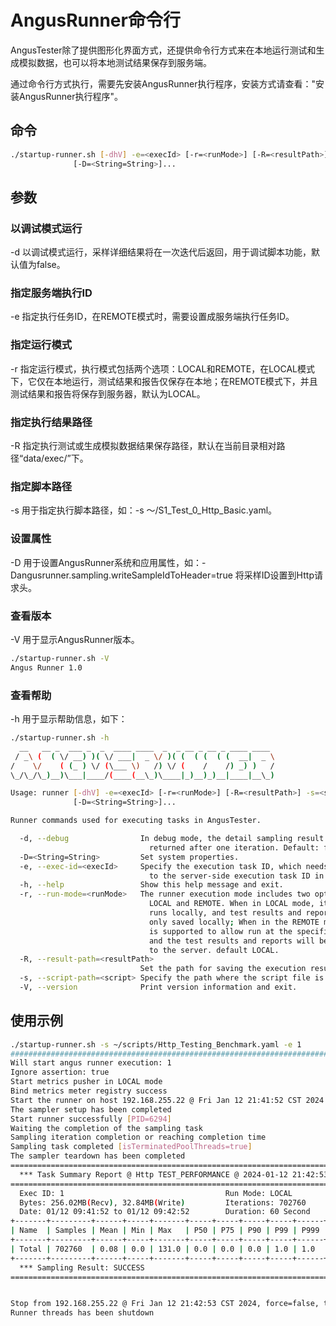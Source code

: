 # AngusRunner命令行

AngusTester除了提供图形化界面方式，还提供命令行方式来在本地运行测试和生成模拟数据，也可以将本地测试结果保存到服务端。

通过命令行方式执行，需要先安装AngusRunner执行程序，安装方式请查看："安装AngusRunner执行程序"。

## 命令

```bash
./startup-runner.sh [-dhV] -e=<execId> [-r=<runMode>] [-R=<resultPath>] -s=<script>
              [-D=<String=String>]...
```

## 参数

### 以调试模式运行

-d 以调试模式运行，采样详细结果将在一次迭代后返回，用于调试脚本功能，默认值为false。 

### 指定服务端执行ID

-e 指定执行任务ID，在REMOTE模式时，需要设置成服务端执行任务ID。

### 指定运行模式

-r 指定运行模式，执行模式包括两个选项：LOCAL和REMOTE，在LOCAL模式下，它仅在本地运行，测试结果和报告仅保存在本地；在REMOTE模式下，并且测试结果和报告将保存到服务器，默认为LOCAL。 

### 指定执行结果路径

-R 指定执行测试或生成模拟数据结果保存路径，默认在当前目录相对路径“data/exec/”下。

### 指定脚本路径

-s 用于指定执行脚本路径，如：-s ～/S1_Test_0_Http_Basic.yaml。

### 设置属性

-D 用于设置AngusRunner系统和应用属性，如：-Dangusrunner.sampling.writeSampleIdToHeader=true 将采样ID设置到Http请求头。 

### 查看版本

-V 用于显示AngusRunner版本。

```bash
./startup-runner.sh -V
Angus Runner 1.0
```

### 查看帮助

-h 用于显示帮助信息，如下：
 
```bash
./startup-runner.sh -h
  __   __ _  ___ _  _  ____ ____  _  _ __ _ __ _ ____ ____
 / _\ (  ( \/ __) )( \/ ___|  _ \/ )( (  ( (  ( (  __|  _ \
/    \/    ( (_ ) \/ (\___ \)   /) \/ (    /    /) _) )   /
\_/\_/\_)__)\___|____/(____(__\_)\____|_)__)_)__|____|__\_)

Usage: runner [-dhV] -e=<execId> [-r=<runMode>] [-R=<resultPath>] -s=<script>
              [-D=<String=String>]...

Runner commands used for executing tasks in AngusTester.

  -d, --debug                In debug mode, the detail sampling result will be
                               returned after one iteration. Default: false
  -D=<String=String>         Set system properties.
  -e, --exec-id=<execId>     Specify the execution task ID, which needs to be set
                               to the server-side execution task ID in the REMOTE mode.
  -h, --help                 Show this help message and exit.
  -r, --run-mode=<runMode>   The runner execution mode includes two options:
                               LOCAL and REMOTE. When in LOCAL mode, it only
                               runs locally, and test results and reports are
                               only saved locally; When in the REMOTE mode, it
                               is supported to allow run at the specified node,
                               and the test results and reports will be saved
                               to the server. default LOCAL.
  -R, --result-path=<resultPath>
                             Set the path for saving the execution results.
  -s, --script-path=<script> Specify the path where the script file is located.
  -V, --version              Print version information and exit.
```

## 使用示例

```bash
./startup-runner.sh -s ~/scripts/Http_Testing_Benchmark.yaml -e 1
##########################################################################################################
Will start angus runner execution: 1
Ignore assertion: true
Start metrics pusher in LOCAL mode
Bind metrics meter registry success
Start the runner on host 192.168.255.22 @ Fri Jan 12 21:41:52 CST 2024
The sampler setup has been completed
Start runner successfully [PID=6294]
Waiting the completion of the sampling task
Sampling iteration completion or reaching completion time
Sampling task completed [isTerminatedPoolThreads=true]
The sampler teardown has been completed
===========================================================================================================================
  *** Task Summary Report @ Http TEST_PERFORMANCE @ 2024-01-12 21:42:53 ***
===========================================================================================================================
  Exec ID: 1                                    Run Mode: LOCAL                    Memory: 123.76MBM(Used), 9.11GBM(Free)
  Bytes: 256.02MB(Recv), 32.84MB(Write)         Iterations: 702760                 Cpu: 55.60%(Proc), 266.99%(Sys)
  Date: 01/12 09:41:52 to 01/12 09:42:52        Duration: 60 Second                Threads: 0/1  terminated
+-------+---------+------+-----+-------+-----+-----+-----+-----+------+--------+----------+--------+--------+--------+----------+
| Name  | Samples | Mean | Min | Max   | P50 | P75 | P90 | P99 | P999 | Trans  | Trans/s  | Errors | Error% | Recv/s | Write/s  |
+-------+---------+------+-----+-------+-----+-----+-----+-----+------+--------+----------+--------+--------+--------+----------+
| Total | 702760  | 0.08 | 0.0 | 131.0 | 0.0 | 0.0 | 0.0 | 1.0 | 1.0  | 702760 | 11712.67 | 0      | 0.0    | 4.27MB | 560.47KB |
+-------+---------+------+-----+-------+-----+-----+-----+-----+------+--------+----------+--------+--------+--------+----------+
  *** Sampling Result: SUCCESS
===========================================================================================================================


Stop from 192.168.255.22 @ Fri Jan 12 21:42:53 CST 2024, force=false, timeoutInMillis=3000
Runner threads has been shutdown
```

